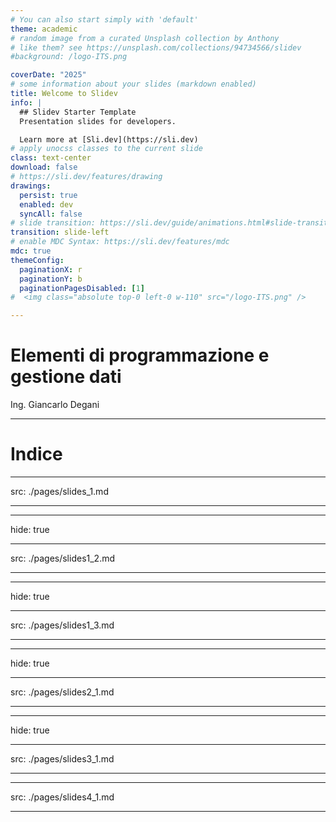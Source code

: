 ```yaml
---
# You can also start simply with 'default'
theme: academic 
# random image from a curated Unsplash collection by Anthony
# like them? see https://unsplash.com/collections/94734566/slidev
#background: /logo-ITS.png

coverDate: "2025"
# some information about your slides (markdown enabled)
title: Welcome to Slidev
info: |
  ## Slidev Starter Template
  Presentation slides for developers.

  Learn more at [Sli.dev](https://sli.dev)
# apply unocss classes to the current slide
class: text-center
download: false
# https://sli.dev/features/drawing
drawings:
  persist: true
  enabled: dev
  syncAll: false
# slide transition: https://sli.dev/guide/animations.html#slide-transitions
transition: slide-left
# enable MDC Syntax: https://sli.dev/features/mdc
mdc: true
themeConfig:
  paginationX: r
  paginationY: b
  paginationPagesDisabled: [1]
#  <img class="absolute top-0 left-0 w-110" src="/logo-ITS.png" />

---
```


# Elementi di programmazione e gestione dati

Ing. Giancarlo Degani


---

# Indice

<Toc text-sm minDepth="1" maxDepth="1" columns="2" mode="all"/>

---
src: ./pages/slides_1.md

---

---
hide: true

---
src: ./pages/slides1_2.md

---

---
hide: true

---
src: ./pages/slides1_3.md

---

---
hide: true

---
src: ./pages/slides2_1.md

---

---
hide: true

---
src: ./pages/slides3_1.md

---

---
src: ./pages/slides4_1.md

---
